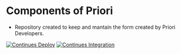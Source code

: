 # Components of Priori

- Repository created to keep and mantain the form created by Priori Developers.

[![Continues Deploy](https://github.com/PrioriCS/priori-components/actions/workflows/ContinuesDeploy.yml/badge.svg)](https://github.com/PrioriCS/priori-components/actions/workflows/ContinuesDeploy.yml)
[![Continues Integration](https://github.com/PrioriCS/priori-components/actions/workflows/ContinuesIntegration.yml/badge.svg)](https://github.com/PrioriCS/priori-components/actions/workflows/ContinuesIntegration.yml)
